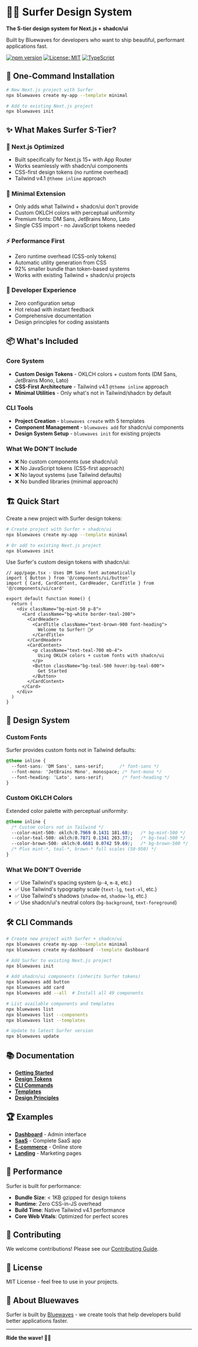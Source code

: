 # 🏄‍♂️ Surfer Design System

**The S-tier design system for Next.js + shadcn/ui**

Built by Bluewaves for developers who want to ship beautiful, performant applications fast.

[![npm version](https://badge.fury.io/js/bluewaves.svg)](https://badge.fury.io/js/bluewaves)
[![License: MIT](https://img.shields.io/badge/License-MIT-yellow.svg)](https://opensource.org/licenses/MIT)
[![TypeScript](https://img.shields.io/badge/TypeScript-Ready-blue.svg)](https://www.typescriptlang.org/)

## 🚀 One-Command Installation

```bash
# New Next.js project with Surfer
npx bluewaves create my-app --template minimal

# Add to existing Next.js project  
npx bluewaves init
```

## ✨ What Makes Surfer S-Tier?

### **🎯 Next.js Optimized**
- Built specifically for Next.js 15+ with App Router
- Works seamlessly with shadcn/ui components
- CSS-first design tokens (no runtime overhead)
- Tailwind v4.1 `@theme inline` approach

### **🎨 Minimal Extension**
- Only adds what Tailwind + shadcn/ui don't provide
- Custom OKLCH colors with perceptual uniformity
- Premium fonts: DM Sans, JetBrains Mono, Lato
- Single CSS import - no JavaScript tokens needed

### **⚡ Performance First**
- Zero runtime overhead (CSS-only tokens)
- Automatic utility generation from CSS
- 92% smaller bundle than token-based systems
- Works with existing Tailwind + shadcn/ui projects

### **🌊 Developer Experience**
- Zero configuration setup
- Hot reload with instant feedback
- Comprehensive documentation
- Design principles for coding assistants

## 📦 What's Included

### **Core System**
- **Custom Design Tokens** - OKLCH colors + custom fonts (DM Sans, JetBrains Mono, Lato)
- **CSS-First Architecture** - Tailwind v4.1 `@theme inline` approach
- **Minimal Utilities** - Only what's not in Tailwind/shadcn by default

### **CLI Tools**
- **Project Creation** - `bluewaves create` with 5 templates
- **Component Management** - `bluewaves add` for shadcn/ui components
- **Design System Setup** - `bluewaves init` for existing projects

### **What We DON'T Include**
- ❌ No custom components (use shadcn/ui)
- ❌ No JavaScript tokens (CSS-first approach)
- ❌ No layout systems (use Tailwind defaults)
- ❌ No bundled libraries (minimal approach)

## 🏗️ Quick Start

Create a new project with Surfer design tokens:

```bash
# Create project with Surfer + shadcn/ui
npx bluewaves create my-app --template minimal

# Or add to existing Next.js project
npx bluewaves init
```

Use Surfer's custom design tokens with shadcn/ui:

```tsx
// app/page.tsx - Uses DM Sans font automatically
import { Button } from '@/components/ui/button'
import { Card, CardContent, CardHeader, CardTitle } from '@/components/ui/card'

export default function Home() {
  return (
    <div className="bg-mint-50 p-8">
      <Card className="bg-white border-teal-200">
        <CardHeader>
          <CardTitle className="text-brown-900 font-heading">
            Welcome to Surfer! 🏄‍♂️
          </CardTitle>
        </CardHeader>
        <CardContent>
          <p className="text-teal-700 mb-4">
            Using OKLCH colors + custom fonts with shadcn/ui
          </p>
          <Button className="bg-teal-500 hover:bg-teal-600">
            Get Started
          </Button>
        </CardContent>
      </Card>
    </div>
  )
}
```

## 🎨 Design System

### **Custom Fonts**
Surfer provides custom fonts not in Tailwind defaults:
```css
@theme inline {
  --font-sans: 'DM Sans', sans-serif;      /* font-sans */
  --font-mono: 'JetBrains Mono', monospace; /* font-mono */
  --font-heading: 'Lato', sans-serif;       /* font-heading */
}
```

### **Custom OKLCH Colors**
Extended color palette with perceptual uniformity:
```css
@theme inline {
  /* Custom colors not in Tailwind */
  --color-mint-500: oklch(0.7969 0.1431 181.68);   /* bg-mint-500 */
  --color-teal-500: oklch(0.7871 0.1341 203.37);   /* bg-teal-500 */
  --color-brown-500: oklch(0.6681 0.0742 59.69);   /* bg-brown-500 */
  /* Plus mint-*, teal-*, brown-* full scales (50-950) */
}
```

### **What We DON'T Override**
- ✅ Use Tailwind's spacing system (`p-4`, `m-8`, etc.)
- ✅ Use Tailwind's typography scale (`text-lg`, `text-xl`, etc.)
- ✅ Use Tailwind's shadows (`shadow-md`, `shadow-lg`, etc.)
- ✅ Use shadcn/ui's neutral colors (`bg-background`, `text-foreground`)

## 🛠️ CLI Commands

```bash
# Create new project with Surfer + shadcn/ui
npx bluewaves create my-app --template minimal
npx bluewaves create my-dashboard --template dashboard

# Add Surfer to existing Next.js project
npx bluewaves init

# Add shadcn/ui components (inherits Surfer tokens)
npx bluewaves add button
npx bluewaves add card
npx bluewaves add --all  # Install all 49 components

# List available components and templates
npx bluewaves list
npx bluewaves list --components
npx bluewaves list --templates

# Update to latest Surfer version
npx bluewaves update
```

## 📚 Documentation

- **[Getting Started](https://surfer.bluewaves.boutique/docs/getting-started)**
- **[Design Tokens](https://surfer.bluewaves.boutique/docs/tokens)**
- **[CLI Commands](https://surfer.bluewaves.boutique/docs/cli)**
- **[Templates](https://surfer.bluewaves.boutique/docs/templates)**
- **[Design Principles](https://surfer.bluewaves.boutique/docs/principles)**

## 🏆 Examples

- **[Dashboard](https://surfer.bluewaves.boutique/examples/dashboard)** - Admin interface
- **[SaaS](https://surfer.bluewaves.boutique/examples/saas)** - Complete SaaS app
- **[E-commerce](https://surfer.bluewaves.boutique/examples/ecommerce)** - Online store
- **[Landing](https://surfer.bluewaves.boutique/examples/landing)** - Marketing pages

## 🚀 Performance

Surfer is built for performance:

- **Bundle Size**: < 1KB gzipped for design tokens
- **Runtime**: Zero CSS-in-JS overhead
- **Build Time**: Native Tailwind v4.1 performance
- **Core Web Vitals**: Optimized for perfect scores

## 🤝 Contributing

We welcome contributions! Please see our [Contributing Guide](CONTRIBUTING.md).

## 📄 License

MIT License - feel free to use in your projects.

## 🌊 About Bluewaves

Surfer is built by [Bluewaves](https://bluewaves.boutique) - we create tools that help developers build better applications faster.

---

**Ride the wave! 🏄‍♂️**